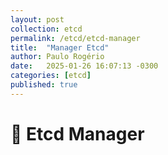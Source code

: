 ```yaml
---
layout: post
collection: etcd
permalink: /etcd/etcd-manager
title:  "Manager Etcd"
author: Paulo Rogério
date:   2025-01-26 16:07:13 -0300
categories: [etcd]
published: true
---
```


# 🚀 Etcd Manager 

